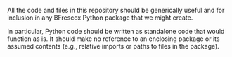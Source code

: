 All the code and files in this repository should be generically useful and for
inclusion in any BFrescox Python package that we might create.

In particular, Python code should be written as standalone code that would
function as is.  It should make no reference to an enclosing package or its
assumed contents (e.g., relative imports or paths to files in the package).
